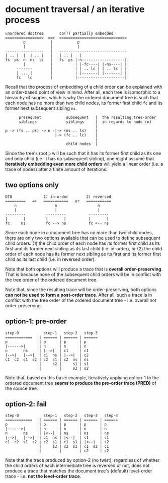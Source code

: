 
# document traversal / an iterative process

```
unordered doctree       co(T) partially embedded
=================  ==>  ==============================
        p           |           p
        |           |           |
-----------------   |   ------------------------------
| .. |  |  | .. |   |   | .. |   |
fs  ps  n  ns  ls   |   fs  ps |-n-------------------|
        |           |          | |-fc----| |-ns----| |
     -------        |          | | .. lc | | .. ls | |
     | ... |        |          | |-------| |-------| |
     fc   lc        |          |---------------------|
```

Recall that the process of embedding of a child order can be explained with
an order-based point of view in mind. After all, each tree is isomorphic to
a hierarchy of scopes, which is why the ordered document tree is such that
each node has no more than two child nodes, its former first child `fc` and
its former next subsequent sibling `ns`.

```
      presequent           subsequent   |  the resulting tree-order
      siblings             siblings     |  in regards to node (n)
                                        |
p -> (fs .. ps) -> n -|-> (ns .. ls)    |
                      |-> (fc .. lc)    |
                                        |
                           child nodes  |
```

Since the tree's root `p` will be such that it has its former first child as
its one and only child (i.e. it has no subsequent sibling), one might assume
that **iteratively embedding even more child orders** will yield a linear
order (i.e. a trace of nodes) after a finite amount of iterations.

<!-- ======================================================================= -->
## two options only

```
DTO              1) in-order        2) reversed
=========   =>   ===========   or   ===========
    n                 n                  n
    |                 |                  |
---------         ---------          ---------
|       |         |       |          |       |
fc     ns         fc --> ns          fc <-- ns
```

Since each node in a document tree has no more than two child nodes, there
are only two options available that can be used to define subsequent child
orders: (1) the child order of each node has its former first child as its
first and its former next sibling as its last child (i.e. in-order), or (2)
the child order of each node has its former next sibling as its first and
its former first child as its last child (i.e. in reversed order).

Note that both options will produce a trace that is **overall order-preserving**.
That is because none of the subsequent child orders will be in conflict with
the tree order of the ordered document tree.

Note that, since the resulting trace will be order-preserving, both options
**can not be used to form a post-order trace**. After all, such a trace is
in conflict with the tree order of the ordered document tree - i.e. overall
not order-preserving.

<!-- ======================================================================= -->
## option-1: pre-order

```
step-0           step-1   step-2   step-3
============   | ====== | ====== | ======
p              | p      | p      | p
|------>|      | n      | n      | n
n       ns     | |-->|  | c1     | c1
|-->|   |-->|  | c1  ns | |-->|  | c2
c1  c2  s1  s2 | c2  s1 | c2  ns | ns
               |     s2 |     s1 | s1
               |        |     s2 | s2
```

Note that, based on this basic example, iteratively applying option-1 to the
ordered document tree **seems to produce the pre-order trace (PRED)** of the
source tree.

<!-- ======================================================================= -->
## option-2: fail

```
step-0           step-1   step-2   step-3   step-4
============   | ====== | ====== | ====== | ======
p              | p      | p      | p      | p
|------>|      | n      | n      | n      | n
n       ns     | |<--|  | ns     | ns     | ns
|-->|   |-->|  | c1  ns | |<--|  | s1     | s1
c1  c2  s1  s2 | c2  s1 | c1  s1 | |<--|  | s2
               |     s2 | c2  s2 | c1  s2 | c1
               |        |        | c2     | c2
```

Note that the trace produced by option-2 (no twist), regardless of whether the
child orders of each intermediate tree is reversed or not, does not produce a
trace that matches the document tree's (default) level-order trace - i.e.
**not the level-order trace**.
